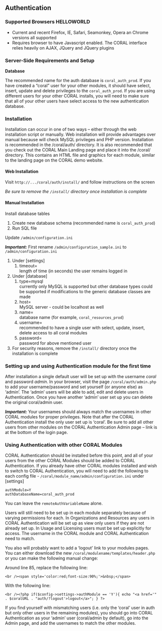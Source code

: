 Authentication
--------------

### Supported Browsers HELLOWORLD
* Current and recent Firefox, IE, Safari, Seamonkey, Opera an Chrome versions all supported
* Requires browser to have Javascript enabled. The CORAL interface relies heavily on AJAX, JQuery and JQuery plugins

### Server-Side Requirements and Setup

**Database**

The recommended name for the auth database is `coral_auth_prod`. If you have created a “coral” user
for your other modules, it should have select, insert, update and delete privileges to the
`coral_auth_prod`. If you are using different users for your other CORAL installs, you will need to make
sure that all of your other users have select access to the new authentication database.

### Installation

Installation can occur in one of two ways – either through the web installation script or manually. Web
installation will provide advantages over manual because will check MySQL privileges and PHP version.
Installation is recommended in the /coral/auth/ directory. It is also recommended that you check out
the CORAL Main Landing page and place it into the /coral/ directory. This contains an HTML file and
graphics for each module, similar to the landing page on the CORAL demo website.

#### Web Installation

Visit `http://.../coral/auth/install/` and follow instructions on the screen

_Be sure to remove the `/install/` directory once installation is complete_

#### Manual Installation

Install database tables

1. Create new database schema (recommended name is `coral_auth_prod`)
3. Run SQL file

Update `/admin/configuration.ini`

_**Important:**_ First rename `/admin/configuration_sample.ini` to `/admin/configuration.ini`

1. Under [settings]
     1. timeout=  
length of time (in seconds) the user remains logged in
1. Under [database]
     1. type=mysql  
currently only MySQL is supported but other database types could be supported if modifications to the generic database classes are made
     1. host=  
MySQL server - could be localhost as well
     1. name=  
database name (for example, `coral_resources_prod`)
     1. username=  
recommended to have a single user with select, update, insert, delete access to all coral modules
     1. password=  
password for above mentioned user
1. For security reasons, remove the `/install/` directory once the installation is complete

### Setting up and using Authentication module for the first time

After installation a single default user will be set up with the username _coral_ and password _admin_. In
your browser, visit the page `/coral/auth/admin.php` to add your username/password and set yourself
(or anyone else) as ‘admin’. The ‘admin’ users will be able to add, edit and delete users in
Authentication. Once you have another ‘admin’ user set up you can delete the original coral/admin
user.

_**Important:**_ Your usernames should always match the usernames in other CORAL modules for proper privileges. Note that after the CORAL Authentication install the only user set up is ‘coral’. Be sure to add all other users from other modules on the CORAL Authentication Admin page – link is at the bottom of
the login page.

### Using Authentication with other CORAL Modules

CORAL Authentication should be installed before this point, and all of your users from the other CORAL
Modules should be added to CORAL Authentication. If you already have other CORAL modules installed and wish to switch to CORAL Authentication, you will need to add the following to each config file - `/coral/module_name/admin/configuration.ini` under [settings]

```
authModule=Y
authDatabaseName=coral_auth_prod
```

You can leave the `remoteAuthVariableName` alone.

Users will still need to be set up in each module separately because of varying permissions for each. In
Organizations and Resources any users in CORAL Authentication will be set up as view only users if they
are not already set up. In Usage and Licensing users must be set up explicitly for access. The username
in the CORAL module and CORAL Authentication need to match.

You also will probably want to add a ‘logout’ link to your modules pages. You can either download the
new `/coral/modulename/templates/header.php` or you can make the following manual change:

Around line 85, replace the following line:

`<br /><span style='color:red;font-size:90%;'>&nbsp;</span>`

With the following line:

`<br /><?php if($config->settings->authModule == 'Y'){ echo "<a href='" . $coralURL .
"auth/?logout'>logout</a>"; } ?>`

If you find yourself with mismatching users (i.e. only the ‘coral’ user in auth but only other users in the remaining modules), you should go into CORAL Authentication as your ‘admin’ user (coral/admin by default), go into the Admin page, and add the usernames to match the other modules.